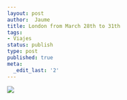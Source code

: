 ```yaml
---
layout: post
author:  Jaume
title: London from March 28th to 31th
tags:
- Viajes
status: publish
type: post
published: true
meta:
  _edit_last: '2'
---
```

<img src="http://maps.googleapis.com/maps/api/staticmap?size=780x400&zoom=6&maptype=roadmap%5C&markers=size:mid%7Ccolor:red%7Clabel:1%7Clondon&sensor=false"/>